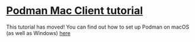 # [Podman Mac Client tutorial](https://github.com/containers/podman/blob/master/docs/tutorials/mac_win_client.md)
This tutorial has moved! You can find out how to set up Podman on macOS (as well as Windows) [here](https://github.com/containers/podman/blob/master/docs/tutorials/mac_win_client.md)
